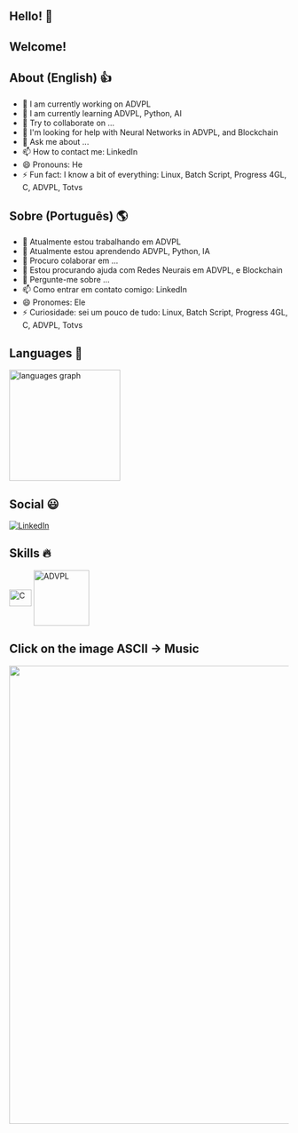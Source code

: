 ## Hello! 👋
## Welcome!

## About (English) 👍
- 🔭 I am currently working on ADVPL
- 🌱 I am currently learning ADVPL, Python, AI
- 👯 Try to collaborate on ...
- 🤔 I'm looking for help with Neural Networks in ADVPL, and Blockchain
- 💬 Ask me about ...
- 📫 How to contact me: LinkedIn
- 😄 Pronouns: He
- ⚡ Fun fact: I know a bit of everything: Linux, Batch Script, Progress 4GL, C, ADVPL, Totvs

## Sobre (Português) 🌎
- 🔭 Atualmente estou trabalhando em ADVPL
- 🌱 Atualmente estou aprendendo ADVPL, Python, IA
- 👯 Procuro colaborar em ...
- 🤔 Estou procurando ajuda com Redes Neurais em ADVPL, e Blockchain
- 💬 Pergunte-me sobre ...
- 📫 Como entrar em contato comigo: LinkedIn
- 😄 Pronomes: Ele
- ⚡ Curiosidade: sei um pouco de tudo: Linux, Batch Script, Progress 4GL, C, ADVPL, Totvs

## Languages 💎
<!-- Stats -->
<div align="left">
  <img src="https://github-readme-stats.vercel.app/api/top-langs?username=edummoreno&locale=en&hide_title=false&layout=compact&card_width=320&langs_count=5&theme=dracula&hide_border=false" height="200" alt="languages graph"  />
</div>

## Social 😃
<!-- Links -->
[![LinkedIn](https://img.shields.io/badge/LinkedIn-0077B5?style=for-the-badge&logo=linkedin&logoColor=white)](https://www.linkedin.com/in/edummoreno/)

## Skills 🔥
<!--Skills: Programming Languages -->
  <div style="flex-basis: 48%;">
    <!--h3>Programming Languages</h3-->
    <img align="center" alt="C" height="30" width="40" src="https://cdn.jsdelivr.net/gh/devicons/devicon/icons/c/c-original.svg"-->
    <img align="center" alt="ADVPL" height="100" width="100" src="https://logodownload.org/wp-content/uploads/2019/12/totvs-logo-0.png"-->
  </div>

## Click on the image ASCII -> Music
<!-- Gandalf Sax -->
<div>
  <a href="https://www.youtube.com/watch?v=G1IbRujko-A">
    <img src="https://github.com/edummoreno/edummoreno/assets/45723629/f68b6bd5-9dce-4672-875a-08e62291d099" width="825px">
  </a>
</div>

